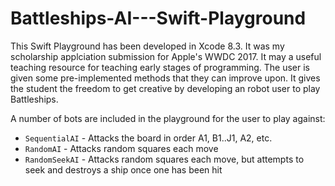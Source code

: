 # Battleships-AI---Swift-Playground

This Swift Playground has been developed in Xcode 8.3. It was my scholarship applciation submission for Apple's WWDC 2017.
It may a useful teaching resource for teaching early stages of programming. The user is given some pre-implemented methods that they can improve upon.
It gives the student the freedom to get creative by developing an robot user to play Battleships.

A number of bots are included in the playground for the user to play against:
 * `SequentialAI` - Attacks the board in order A1, B1..J1, A2, etc.
 * `RandomAI` - Attacks random squares each move
 * `RandomSeekAI` - Attacks random squares each move, but attempts to seek and destroys a ship once one has been hit
